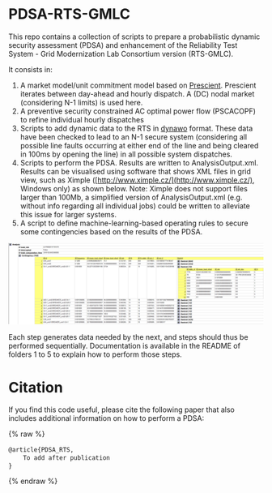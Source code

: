 
# PDSA-RTS-GMLC

This repo contains a collection of scripts to prepare a probabilistic dynamic security assessment (PDSA) and enhancement of the Reliability Test System - Grid Modernization Lab Consortium version (RTS-GMLC).

It consists in:

1. A market model/unit commitment model based on [Prescient](https://github.com/grid-parity-exchange/Prescient). Prescient iterates between day-ahead and hourly dispatch. A (DC) nodal market (considering N-1 limits) is used here.
2. A preventive security constrained AC optimal power flow (PSCACOPF) to refine individual hourly dispatches
3. Scripts to add dynamic data to the RTS in [dynawo](https://dynawo.github.io/) format. These data have been checked to lead to an N-1 secure system (considering all possible line faults occurring at either end of the line and being cleared in 100ms by opening the line) in all possible system dispatches.
4. Scripts to perform the PDSA. Results are written to AnalysisOutput.xml. Results can be visualised using software that shows XML files in grid view, such as Ximple ([http://www.ximple.cz/](http://www.ximple.cz/), Windows only) as shown below. Note: Ximple does not support files larger than 100Mb, a simplified version of AnalysisOutput.xml (e.g. without info regarding all individual jobs) could be written to alleviate this issue for larger systems.
5. A script to define machine-learning-based operating rules to secure some contingencies based on the results of the PDSA.

![AnalysisExample](AnalysisOutputExample.png)

Each step generates data needed by the next, and steps should thus be performed sequentially. Documentation is available in the README of folders 1 to 5 to explain how to perform those steps.

# Citation

If you find this code useful, please cite the following paper that also includes additional information on how to perform a PDSA:

{% raw %}
```
@article{PDSA_RTS,
    To add after publication
}
```
{% endraw %}
